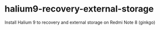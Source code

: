 # halium9-recovery-external-storage
Install Halium 9 to recovery and external storage on Redmi Note 8 (ginkgo)
